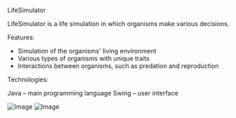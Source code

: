 LifeSimulator

LifeSimulator is a life simulation in which organisms make various decisions.

Features:

- Simulation of the organisms' living environment
- Various types of organisms with unique traits
- Interactions between organisms, such as predation and reproduction

Technologies:

Java – main programming language
Swing – user interface

![Image](https://github.com/user-attachments/assets/9909facf-fbeb-483b-ac79-ccf2838e22e6)
![Image](https://github.com/user-attachments/assets/4c403d7d-4b1c-44cb-a271-78859a4753e7)
